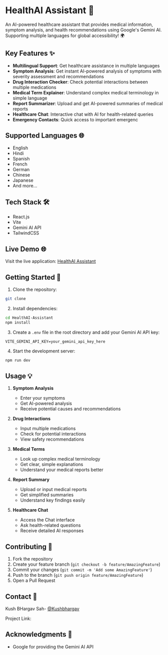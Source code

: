 # HealthAI Assistant 🏥

An AI-powered healthcare assistant that provides medical information, symptom analysis, and health recommendations using Google's Gemini AI. Supporting multiple languages for global accessibility! 🌍

## Key Features ✨

- **Multilingual Support**: Get healthcare assistance in multiple languages
- **Symptom Analysis**: Get instant AI-powered analysis of symptoms with severity assessment 
    and recommendations
- **Drug Interaction Checker**: Check potential interactions between multiple medications
- **Medical Term Explainer**: Understand complex medical terminology in simple language
- **Report Summarizer**: Upload and get AI-powered summaries of medical reports
- **Healthcare Chat**: Interactive chat with AI for health-related queries
- **Emergency Contacts**: Quick access to important emergenc

## Supported Languages 🌐

- English
- Hindi
- Spanish
- French
- German
- Chinese
- Japanese
- And more...

## Tech Stack 🛠️

- React.js
- Vite
- Gemini AI API
- TailwindCSS

## Live Demo 🌐

Visit the live application: [HealthAI Assistant](https://health-ai-assistant.vercel.app/)

## Getting Started 🚀

1. Clone the repository:
```bash
git clone 
```

2. Install dependencies:
```bash
cd HealthAI-Assistant
npm install
```

3. Create a `.env` file in the root directory and add your Gemini AI API key:
```env
VITE_GEMINI_API_KEY=your_gemini_api_key_here
```

4. Start the development server:
```bash
npm run dev
```

## Usage 💡

1. **Symptom Analysis**
   - Enter your symptoms
   - Get AI-powered analysis
   - Receive potential causes and recommendations

2. **Drug Interactions**
   - Input multiple medications
   - Check for potential interactions
   - View safety recommendations

3. **Medical Terms**
   - Look up complex medical terminology
   - Get clear, simple explanations
   - Understand your medical reports better

4. **Report Summary**
   - Upload or input medical reports
   - Get simplified summaries
   - Understand key findings easily
     
5. **Healthcare Chat**
   - Access the Chat interface
   - Ask health-related questions
   - Receive detailed AI responses


## Contributing 🤝

1. Fork the repository
2. Create your feature branch (`git checkout -b feature/AmazingFeature`)
3. Commit your changes (`git commit -m 'Add some AmazingFeature'`)
4. Push to the branch (`git push origin feature/AmazingFeature`)
5. Open a Pull Request



## Contact 📧

Kush BHargav Sah- [@Kushbhargav](https://github.com/Kush134)

Project Link: [](t)


## Acknowledgments 🙏

- Google for providing the Gemini AI API
